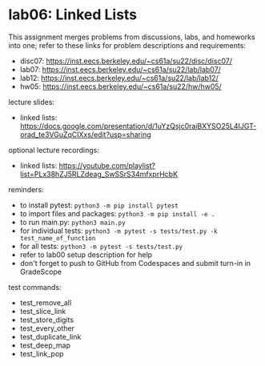 # lab06: Linked Lists
  
This assignment merges problems from discussions, labs, and homeworks into one; refer to these links for problem descriptions and requirements:
  
- disc07: https://inst.eecs.berkeley.edu/~cs61a/su22/disc/disc07/
- lab07: https://inst.eecs.berkeley.edu/~cs61a/su22/lab/lab07/
- lab12: https://inst.eecs.berkeley.edu/~cs61a/su22/lab/lab12/
- hw05: https://inst.eecs.berkeley.edu/~cs61a/su22/hw/hw05/
  
lecture slides: 
  
- linked lists: https://docs.google.com/presentation/d/1uYzQsjc0raiBXYSO25L4IJGT-orad_te3VGuZqCIXxs/edit?usp=sharing 
  
optional lecture recordings:

- linked lists: https://youtube.com/playlist?list=PLx38hZJ5RLZdeag_SwSSrS34mfxprHcbK 
  
reminders: 
  
- to install pytest: ```python3 -m pip install pytest```
- to import files and packages: ```python3 -m pip install -e .```
- to run main.py: ```python3 main.py```
- for individual tests: ```python3 -m pytest -s tests/test.py -k test_name_of_function```
- for all tests: ```python3 -m pytest -s tests/test.py```
- refer to lab00 setup description for help
- don't forget to push to GitHub from Codespaces and submit turn-in in GradeScope

test commands:
  
- test_remove_all
- test_slice_link
- test_store_digits
- test_every_other
- test_duplicate_link
- test_deep_map
- test_link_pop
